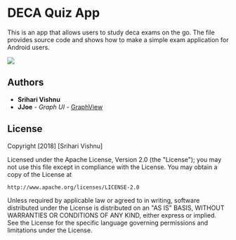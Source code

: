 # DECA Quiz App
This is an app that allows users to study deca exams on the go. The file provides source code and shows how to make a simple exam application for Android users. 

<img src="https://image.ibb.co/eUNhs9/Screenshot_1536537835_pixel_very_silver_portrait.png" />

## Authors
* **Srihari Vishnu**
* **JJoe** - *Graph UI* - [GraphView](https://github.com/jjoe64/GraphView)

## License

Copyright [2018] [Srihari Vishnu]

Licensed under the Apache License, Version 2.0 (the "License");
you may not use this file except in compliance with the License.
You may obtain a copy of the License at

    http://www.apache.org/licenses/LICENSE-2.0

Unless required by applicable law or agreed to in writing, software
distributed under the License is distributed on an "AS IS" BASIS,
WITHOUT WARRANTIES OR CONDITIONS OF ANY KIND, either express or implied.
See the License for the specific language governing permissions and
limitations under the License.

